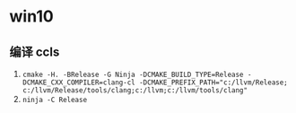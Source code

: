 # win10

## 编译 ccls

1. `cmake -H. -BRelease -G Ninja -DCMAKE_BUILD_TYPE=Release -DCMAKE_CXX_COMPILER=clang-cl -DCMAKE_PREFIX_PATH="c:/llvm/Release; c:/llvm/Release/tools/clang;c:/llvm;c:/llvm/tools/clang"`
2. `ninja -C Release`
